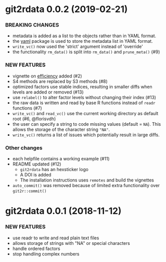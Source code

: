 git2rdata 0.0.2 (2019-02-21)
============================

### BREAKING CHANGES

  * metadata is added as a list to the objects rather than in YAML format.
  * the [yaml](https://cran.r-project.org/package=yaml) package is used to store the metadata list in YAML format.
  * `write_vc()` now used the 'strict' argument instead of 'override'
  * the functionality `rm_data()` is split into `rm_data()` and `prune_meta()` (#9)

### NEW FEATURES

  * vignette on [efficiency](../articles/efficiency.html) added (#2)
  * S4 methods are replaced by S3 methods (#8)
  * optimized factors use stable indices, resulting in smaller diffs when levels are added or removed (#13)
  * use `relabel()` to alter factor levels without changing their index (#13)
  * the raw data is written and read by base R functions instead of `readr` functions (#7)
  * `write_vc()` and `read_vc()` use the current working directory as default root (#6, @florisvdh)
  * the user can specify a string to code missing values (default = `NA`). This allows the storage of the character string `"NA"`.
  * `write_vc()` returns a list of issues which potentially result in large diffs.

### Other changes

  * each helpfile contains a working example (#11)
  * README updated (#12)
      * `git2rdata` has an hexsticker logo
      * A DOI is added
      * The installation instructions uses `remotes` and build the vignettes
  * `auto_commit()` was removed because of limited extra functionality over `git2r::commit()`

git2rdata 0.0.1 (2018-11-12)
============================

### NEW FEATURES

  * use readr to write and read plain text files
  * allows storage of strings with "NA" or special characters
  * handle ordered factors
  * stop handling complex numbers
